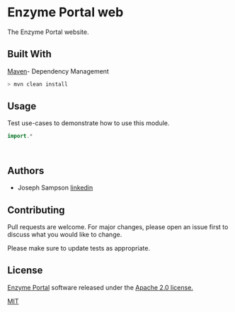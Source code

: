 # Enzyme Portal web

The Enzyme Portal website.

## Built With

[Maven](https://maven.apache.org/)- Dependency Management


```bash
> mvn clean install
```

## Usage

Test use-cases to demonstrate how to use this module.
```java
import.*




```
## Authors

* Joseph Sampson [linkedin](https://www.linkedin.com/in/joseph-sampson-o-66399b30/)

## Contributing
Pull requests are welcome. For major changes, please open an issue first to discuss what you would like to change.

Please make sure to update tests as appropriate.

## License

[Enzyme Portal](https://www.ebi.ac.uk/enzymeportal/) software released under the [Apache 2.0 license.](https://www.apache.org/licenses/LICENSE-2.0.html)

[MIT](https://choosealicense.com/licenses/mit/)